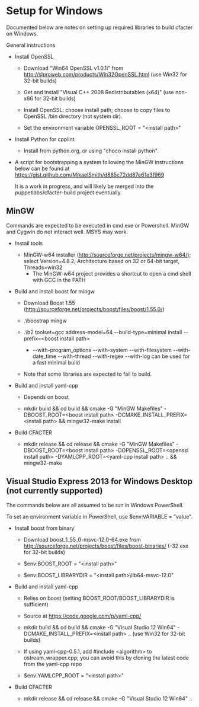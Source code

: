# Setup for Windows

Documented below are notes on setting up required libraries to build cfacter on Windows.

General instructions

*   Install OpenSSL

    * Download "Win64 OpenSSL v1.0.1i" from <http://slproweb.com/products/Win32OpenSSL.html> (use Win32 for 32-bit builds)

    * Get and install "Visual C++ 2008 Redistributables (x64)" (use non-x86 for 32-bit builds)

    * Install OpenSSL: choose install path; choose to copy files to OpenSSL /bin directory (not system dir).

	* Set the environment variable OPENSSL_ROOT = "\<install path\>"

*   Install Python for cpplint

	* Install from python.org, or using "choco install python".

*   A script for bootstrapping a system following the MinGW instructions below can be found at https://gist.github.com/MikaelSmith/d885c72dd87e61e3f969

    It is a work in progress, and will likely be merged into the puppetlabs/cfacter-build project eventually.


## MinGW

Commands are expected to be executed in cmd.exe or Powershell. MinGW and Cygwin do not interact well. MSYS may work.

*   Install tools

    * MinGW-w64 installer (<http://sourceforge.net/projects/mingw-w64/>); select Version=4.8.2, Architecture based on 32 or 64-bit target, Threads=win32
        * The MinGW-w64 project provides a shortcut to open a cmd shell with GCC in the PATH

*   Build and install boost for mingw

    * Download Boost 1.55 (<http://sourceforge.net/projects/boost/files/boost/1.55.0/>)

    * .\boostrap mingw

    * .\b2 toolset=gcc address-model=64 --build-type=minimal install --prefix=\<boost install path\>
        * --with-program_options --with-system --with-filesystem --with-date_time --with-thread --with-regex --with-log can be used for a fast minimal build

    * Note that some libraries are expected to fail to build.

*   Build and install yaml-cpp

    * Depends on boost

    * mkdir build && cd build && cmake -G "MinGW Makefiles" -DBOOST_ROOT=\<boost install path\> -DCMAKE_INSTALL_PREFIX=\<install path\> && mingw32-make install

*   Build CFACTER

    * mkdir release && cd release && cmake -G "MinGW Makefiles" -DBOOST_ROOT=\<boost install path\> -DOPENSSL_ROOT=\<openssl install path\> -DYAMLCPP_ROOT=\<yaml-cpp install path\> .. && mingw32-make


## Visual Studio Express 2013 for Windows Desktop (not currently supported)

The commands below are all assumed to be run in Windows PowerShell.

To set an environment variable in PowerShell, use $env:VARIABLE = "value".

*   Install boost from binary

    * Download boost_1_55_0-msvc-12.0-64.exe from <http://sourceforge.net/projects/boost/files/boost-binaries/> (-32.exe for 32-bit builds)

    * $env:BOOST_ROOT = "\<install path\>"

    * $env:BOOST_LIBRARYDIR = "\<install path\>\lib64-msvc-12.0"

*   Build and install yaml-cpp

    * Relies on boost (setting BOOST_ROOT/BOOST_LIBRARYDIR is sufficient)

    * Source at <https://code.google.com/p/yaml-cpp/>

    * mkdir build && cd build && cmake -G "Visual Studio 12 Win64" -DCMAKE_INSTALL_PREFIX=\<install path\> .. (use Win32 for 32-bit builds)

    * If using yaml-cpp-0.5.1, add #include \<algorithm\> to ostream_wrapper.cpp; you can avoid this by cloning the latest code from the yaml-cpp repo

    * $env:YAMLCPP_ROOT = "\<install path\>"

*   Build CFACTER

    * mkdir release && cd release && cmake -G "Visual Studio 12 Win64" ..
